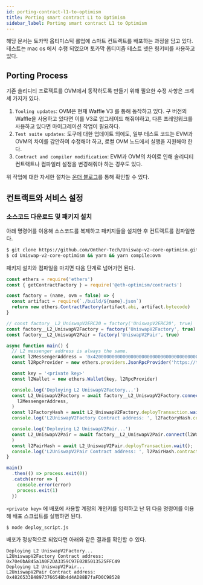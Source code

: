 ```yaml
---
id: porting-contract-l1-to-optimism
title: Porting smart contract L1 to Optimism
sidebar_label: Porting smart contract L1 to Optimism
---
```


해당 문서는 토카막 옵티미스틱 롤업에 스마트 컨트랙트를 배포하는 과정을 담고 있다. 테스트는 mac os 에서 수행 되었으며 토카막 옵티미즘 테스트 넷은 링키비를 사용하고 있다.

## Porting Process

기존 솔리디티 프로젝트를 OVM에서 동작하도록 만들기 위해 필요한 수정 사항은 크게 세 가지가 있다.

1. `Tooling updates`: OVM은 현재 Waffle V3 를 통해 동작하고 있다. 구 버전의 Waffle을 사용하고 있다면 이를 V3로 업그레이드 해줘야하고, 다른 프레임워크를 사용하고 있다면 마이그레이션 작업이 필요하다.
2. `Test suite updates`: 도구에 대한 업데이트 외에도, 일부 테스트 코드는 EVM과 OVM의 차이를 감안하여 수정해야 하고, 로컬 OVM 노드에서 실행을 지원해야 한다.
3. `Contract and compiler modification`: EVM과 OVM의 차이로 인해 솔리디티 컨트랙트나 컴파일러 설정을 변경해줘야 하는 경우도 있다.

위 작업에 대한 자세한 절차는 [온더 블로그](https://medium.com/onther-tech/porting-solidity-contracts-to-optimism-a-guide-using-uniswap-v2-29b85be668d1)를 통해 확인할 수 있다.

## 컨트랙트와 서비스 설정

### 소스코드 다운로드 및 패키지 설치

아래 명령어를 이용해 소스코드를 복제하고 패키지들을 설치한 후 컨트랙트를 컴파일한다.

```bash
$ git clone https://github.com/Onther-Tech/Uniswap-v2-core-optimism.git
$ cd Uniswap-v2-core-optimism && yarn && yarn compile:ovm
```

패키지 설치와 컴파일을 마치면 다음 단계로 넘어가면 된다.

```javascript
const ethers = require('ethers')
const { getContractFactory } = require('@eth-optimism/contracts')

const factory = (name, ovm = false) => {
  const artifact = require(`./build/${name}.json`)
  return new ethers.ContractFactory(artifact.abi, artifact.bytecode)
}

// const factory__L2_UniswapV2ERC20 = factory('UniswapV2ERC20', true)
const factory__L2_UniswapV2Factory = factory('UniswapV2Factory', true)
const factory__L2_UniswapV2Pair = factory('UniswapV2Pair', true)

async function main() {
  // L2 messenger address is always the same.
  const l2MessengerAddress = '0x4200000000000000000000000000000000000007'
  const l2RpcProvider = new ethers.providers.JsonRpcProvider('https://testnet1.optimism.tokamak.network')

  const key = '<private key>'
  const l2Wallet = new ethers.Wallet(key, l2RpcProvider)

  console.log('Deploying L2 UniswapV2Factory...')
  const L2_UniswapV2Factory = await factory__L2_UniswapV2Factory.connect(l2Wallet).deploy(
    l2MessengerAddress,
  )
  const l2FactoryHash = await L2_UniswapV2Factory.deployTransaction.wait()
  console.log('L2UniswapV2Factory Contract address: ', l2FactoryHash.contractAddress);

  console.log('Deploying L2 UniswapV2Pair...')
  const L2_UniswapV2Pair = await factory__L2_UniswapV2Pair.connect(l2Wallet).deploy(
  )
  const l2PairHash = await L2_UniswapV2Pair.deployTransaction.wait();
  console.log('L2UniswapV2Pair Contract address: ', l2PairHash.contractAddress);
}

main()
  .then(() => process.exit(0))
  .catch(error => {
    console.error(error)
    process.exit(1)
  })
```

`<private key>` 에 배포에 사용할 계정의 개인키를 입력하고 난 뒤 다음 명령어를 이용해 배포 스크립트를 실행하면 된다.

```bash
$ node deploy_script.js
```

배포가 정상적으로 되었다면 아래와 같은 결과를 확인할 수 있다.
```
Deploying L2 UniswapV2Factory...
L2UniswapV2Factory Contract address: 0x70e0bA845a1A0F2DA3359C97E0285013525FFC49
Deploying L2 UniswapV2Pair...
L2UniswapV2Pair Contract address: 0x4826533B4897376654Bb4d4AD88B7faFD0C98528
```

